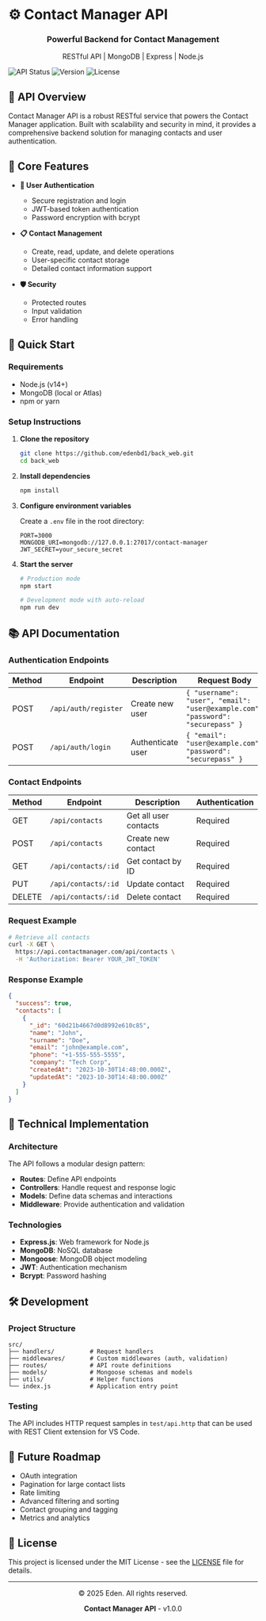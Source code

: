 # ⚙️ Contact Manager API

<div align="center">
  <h3>Powerful Backend for Contact Management</h3>
  <p>RESTful API | MongoDB | Express | Node.js</p>
</div>

![API Status](https://img.shields.io/badge/status-active-success.svg)
![Version](https://img.shields.io/badge/version-1.0.0-blue.svg)
![License](https://img.shields.io/badge/license-MIT-green.svg)

## 📡 API Overview

Contact Manager API is a robust RESTful service that powers the Contact Manager application. Built with scalability and security in mind, it provides a comprehensive backend solution for managing contacts and user authentication.

## 🔑 Core Features

- **👤 User Authentication**
  - Secure registration and login
  - JWT-based token authentication
  - Password encryption with bcrypt

- **📋 Contact Management**
  - Create, read, update, and delete operations
  - User-specific contact storage
  - Detailed contact information support

- **🛡️ Security**
  - Protected routes
  - Input validation
  - Error handling

## 🚀 Quick Start

### Requirements

- Node.js (v14+)
- MongoDB (local or Atlas)
- npm or yarn

### Setup Instructions

1. **Clone the repository**
   ```bash
   git clone https://github.com/edenbd1/back_web.git
   cd back_web
   ```

2. **Install dependencies**
   ```bash
   npm install
   ```

3. **Configure environment variables**
   
   Create a `.env` file in the root directory:
   ```
   PORT=3000
   MONGODB_URI=mongodb://127.0.0.1:27017/contact-manager
   JWT_SECRET=your_secure_secret
   ```

4. **Start the server**
   ```bash
   # Production mode
   npm start
   
   # Development mode with auto-reload
   npm run dev
   ```

## 📚 API Documentation

### Authentication Endpoints

| Method | Endpoint           | Description       | Request Body                                           |
|--------|-------------------|-------------------|-------------------------------------------------------|
| POST   | `/api/auth/register` | Create new user   | `{ "username": "user", "email": "user@example.com", "password": "securepass" }` |
| POST   | `/api/auth/login`    | Authenticate user | `{ "email": "user@example.com", "password": "securepass" }` |

### Contact Endpoints

| Method | Endpoint            | Description         | Authentication |
|--------|-------------------|---------------------|---------------|
| GET    | `/api/contacts`     | Get all user contacts | Required     |
| POST   | `/api/contacts`     | Create new contact   | Required     |
| GET    | `/api/contacts/:id` | Get contact by ID    | Required     |
| PUT    | `/api/contacts/:id` | Update contact       | Required     |
| DELETE | `/api/contacts/:id` | Delete contact       | Required     |

### Request Example

```bash
# Retrieve all contacts
curl -X GET \
  https://api.contactmanager.com/api/contacts \
  -H 'Authorization: Bearer YOUR_JWT_TOKEN'
```

### Response Example

```json
{
  "success": true,
  "contacts": [
    {
      "_id": "60d21b4667d0d8992e610c85",
      "name": "John",
      "surname": "Doe",
      "email": "john@example.com",
      "phone": "+1-555-555-5555",
      "company": "Tech Corp",
      "createdAt": "2023-10-30T14:48:00.000Z",
      "updatedAt": "2023-10-30T14:48:00.000Z"
    }
  ]
}
```

## 🔧 Technical Implementation

### Architecture

The API follows a modular design pattern:
- **Routes**: Define API endpoints
- **Controllers**: Handle request and response logic
- **Models**: Define data schemas and interactions
- **Middleware**: Provide authentication and validation

### Technologies

- **Express.js**: Web framework for Node.js
- **MongoDB**: NoSQL database
- **Mongoose**: MongoDB object modeling
- **JWT**: Authentication mechanism
- **Bcrypt**: Password hashing

## 🛠️ Development

### Project Structure

```
src/
├── handlers/          # Request handlers
├── middlewares/       # Custom middlewares (auth, validation)
├── routes/            # API route definitions
├── models/            # Mongoose schemas and models
├── utils/             # Helper functions
└── index.js           # Application entry point
```

### Testing

The API includes HTTP request samples in `test/api.http` that can be used with REST Client extension for VS Code.

## 🔮 Future Roadmap

- OAuth integration
- Pagination for large contact lists
- Rate limiting
- Advanced filtering and sorting
- Contact grouping and tagging
- Metrics and analytics

## 📄 License

This project is licensed under the MIT License - see the [LICENSE](LICENSE) file for details.

---

<div align="center">
  <p>© 2025 Eden. All rights reserved.</p>
  <p>
    <b>Contact Manager API</b> - v1.0.0
  </p>
</div>